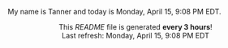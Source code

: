 My name is Tanner and today is Monday, April 15, 9:08 PM EDT.

<p align="center">This <i>README</i> file is generated <b>every 3 hours</b>!</br>Last refresh: Monday, April 15, 9:08 PM EDT<br /></p>
